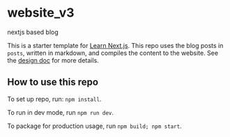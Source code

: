# website_v3
nextjs based blog

This is a starter template for [Learn Next.js](https://nextjs.org/learn). This repo uses the blog posts in `posts`, written in markdown, and compiles the content to the website. See the [design doc](/docs/design.md) for more details.

## How to use this repo

To set up repo, run: `npm install`.

To run in dev mode, run `npm run dev`.

To package for production usage, run `npm build; npm start`.

